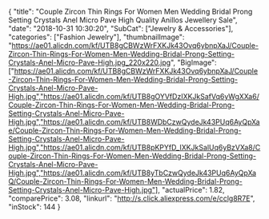 {
	"title": "Couple Zircon Thin Rings For Women Men Wedding Bridal Prong Setting Crystals Anel Micro Pave High Quality Anillos Jewellery Sale",
	"date": "2018-10-31 10:30:20",
	"SubCat": ["Jewelry & Accessories"],
	"categories": ["Fashion Jewelry"],
	"thumbnailImage": "https://ae01.alicdn.com/kf/UTB8gCBWzWrFXKJk43Ovq6ybnpXaJ/Couple-Zircon-Thin-Rings-For-Women-Men-Wedding-Bridal-Prong-Setting-Crystals-Anel-Micro-Pave-High.jpg_220x220.jpg",
	"BigImage": ["https://ae01.alicdn.com/kf/UTB8gCBWzWrFXKJk43Ovq6ybnpXaJ/Couple-Zircon-Thin-Rings-For-Women-Men-Wedding-Bridal-Prong-Setting-Crystals-Anel-Micro-Pave-High.jpg","https://ae01.alicdn.com/kf/UTB8gOYVfDzIXKJkSafVq6yWgXXa6/Couple-Zircon-Thin-Rings-For-Women-Men-Wedding-Bridal-Prong-Setting-Crystals-Anel-Micro-Pave-High.jpg","https://ae01.alicdn.com/kf/UTB8WDbCzwQydeJk43PUq6AyQpXae/Couple-Zircon-Thin-Rings-For-Women-Men-Wedding-Bridal-Prong-Setting-Crystals-Anel-Micro-Pave-High.jpg","https://ae01.alicdn.com/kf/UTB8pKPYfD_IXKJkSalUq6yBzVXa8/Couple-Zircon-Thin-Rings-For-Women-Men-Wedding-Bridal-Prong-Setting-Crystals-Anel-Micro-Pave-High.jpg","https://ae01.alicdn.com/kf/UTB8yTbCzwQydeJk43PUq6AyQpXaQ/Couple-Zircon-Thin-Rings-For-Women-Men-Wedding-Bridal-Prong-Setting-Crystals-Anel-Micro-Pave-High.jpg"],
	"actualPrice": 1.82,
	"comparePrice": 3.08,
	"linkurl": "http://s.click.aliexpress.com/e/cclg8R7E",
	"inStock": 144
}
